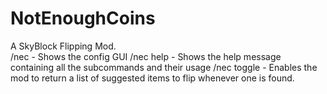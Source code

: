 # NotEnoughCoins
A SkyBlock Flipping Mod.  
/nec - Shows the config GUI 
/nec help - Shows the help message containing all the subcommands and their usage 
/nec toggle - Enables the mod to return a list of suggested items to flip whenever one is found.
